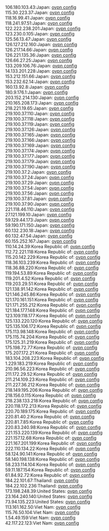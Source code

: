 106.180.103.43:Japan: [ovpn config](vpn/106_180_103_43.ovpn)  
115.30.223.37:Japan: [ovpn config](vpn/115_30_223_37.ovpn)  
118.16.99.41:Japan: [ovpn config](vpn/118_16_99_41.ovpn)  
118.241.97.51:Japan: [ovpn config](vpn/118_241_97_51.ovpn)  
122.222.238.201:Japan: [ovpn config](vpn/122_222_238_201.ovpn)  
123.230.0.105:Japan: [ovpn config](vpn/123_230_0_105.ovpn)  
125.56.13.47:Japan: [ovpn config](vpn/125_56_13_47.ovpn)  
126.127.212.160:Japan: [ovpn config](vpn/126_127_212_160.ovpn)  
126.217.14.66:Japan: [ovpn config](vpn/126_217_14_66.ovpn)  
126.221.135.36:Japan: [ovpn config](vpn/126_221_135_36.ovpn)  
126.66.27.25:Japan: [ovpn config](vpn/126_66_27_25.ovpn)  
133.209.106.76:Japan: [ovpn config](vpn/133_209_106_76.ovpn)  
14.133.201.228:Japan: [ovpn config](vpn/14_133_201_228.ovpn)  
153.212.151.66:Japan: [ovpn config](vpn/153_212_151_66.ovpn)  
153.232.62.14:Japan: [ovpn config](vpn/153_232_62_14.ovpn)  
160.13.92.8:Japan: [ovpn config](vpn/160_13_92_8.ovpn)  
180.9.176.1:Japan: [ovpn config](vpn/180_9_176_1.ovpn)  
203.152.214.130:Japan: [ovpn config](vpn/203_152_214_130.ovpn)  
210.165.208.173:Japan: [ovpn config](vpn/210_165_208_173.ovpn)  
218.221.19.65:Japan: [ovpn config](vpn/218_221_19_65.ovpn)  
219.100.37.110:Japan: [ovpn config](vpn/219_100_37_110.ovpn)  
219.100.37.118:Japan: [ovpn config](vpn/219_100_37_118.ovpn)  
219.100.37.119:Japan: [ovpn config](vpn/219_100_37_119.ovpn)  
219.100.37.126:Japan: [ovpn config](vpn/219_100_37_126.ovpn)  
219.100.37.165:Japan: [ovpn config](vpn/219_100_37_165.ovpn)  
219.100.37.166:Japan: [ovpn config](vpn/219_100_37_166.ovpn)  
219.100.37.169:Japan: [ovpn config](vpn/219_100_37_169.ovpn)  
219.100.37.174:Japan: [ovpn config](vpn/219_100_37_174.ovpn)  
219.100.37.177:Japan: [ovpn config](vpn/219_100_37_177.ovpn)  
219.100.37.179:Japan: [ovpn config](vpn/219_100_37_179.ovpn)  
219.100.37.190:Japan: [ovpn config](vpn/219_100_37_190.ovpn)  
219.100.37.2:Japan: [ovpn config](vpn/219_100_37_2.ovpn)  
219.100.37.24:Japan: [ovpn config](vpn/219_100_37_24.ovpn)  
219.100.37.29:Japan: [ovpn config](vpn/219_100_37_29.ovpn)  
219.100.37.54:Japan: [ovpn config](vpn/219_100_37_54.ovpn)  
219.100.37.56:Japan: [ovpn config](vpn/219_100_37_56.ovpn)  
219.100.37.81:Japan: [ovpn config](vpn/219_100_37_81.ovpn)  
219.100.37.90:Japan: [ovpn config](vpn/219_100_37_90.ovpn)  
221.118.46.110:Japan: [ovpn config](vpn/221_118_46_110.ovpn)  
27.121.199.10:Japan: [ovpn config](vpn/27_121_199_10.ovpn)  
59.129.44.173:Japan: [ovpn config](vpn/59_129_44_173.ovpn)  
59.190.171.150:Japan: [ovpn config](vpn/59_190_171_150.ovpn)  
60.132.230.18:Japan: [ovpn config](vpn/60_132_230_18.ovpn)  
60.132.47.54:Japan: [ovpn config](vpn/60_132_47_54.ovpn)  
60.155.252.167:Japan: [ovpn config](vpn/60_155_252_167.ovpn)  
110.14.24.39:Korea Republic of: [ovpn config](vpn/110_14_24_39.ovpn)  
112.72.221.118:Korea Republic of: [ovpn config](vpn/112_72_221_118.ovpn)  
115.20.142.229:Korea Republic of: [ovpn config](vpn/115_20_142_229.ovpn)  
118.36.103.239:Korea Republic of: [ovpn config](vpn/118_36_103_239.ovpn)  
118.36.88.220:Korea Republic of: [ovpn config](vpn/118_36_88_220.ovpn)  
119.194.53.89:Korea Republic of: [ovpn config](vpn/119_194_53_89.ovpn)  
119.201.4.52:Korea Republic of: [ovpn config](vpn/119_201_4_52.ovpn)  
119.203.29.51:Korea Republic of: [ovpn config](vpn/119_203_29_51.ovpn)  
121.138.91.142:Korea Republic of: [ovpn config](vpn/121_138_91_142.ovpn)  
121.146.245.86:Korea Republic of: [ovpn config](vpn/121_146_245_86.ovpn)  
121.170.161.151:Korea Republic of: [ovpn config](vpn/121_170_161_151.ovpn)  
121.171.255.212:Korea Republic of: [ovpn config](vpn/121_171_255_212.ovpn)  
121.184.177.148:Korea Republic of: [ovpn config](vpn/121_184_177_148.ovpn)  
123.109.118.177:Korea Republic of: [ovpn config](vpn/123_109_118_177.ovpn)  
125.133.220.120:Korea Republic of: [ovpn config](vpn/125_133_220_120.ovpn)  
125.135.106.172:Korea Republic of: [ovpn config](vpn/125_135_106_172.ovpn)  
175.113.98.148:Korea Republic of: [ovpn config](vpn/175_113_98_148.ovpn)  
175.115.74.204:Korea Republic of: [ovpn config](vpn/175_115_74_204.ovpn)  
175.125.31.219:Korea Republic of: [ovpn config](vpn/175_125_31_219.ovpn)  
175.198.72.77:Korea Republic of: [ovpn config](vpn/175_198_72_77.ovpn)  
175.207.172.21:Korea Republic of: [ovpn config](vpn/175_207_172_21.ovpn)  
183.104.208.223:Korea Republic of: [ovpn config](vpn/183_104_208_223.ovpn)  
1.229.183.219:Korea Republic of: [ovpn config](vpn/1_229_183_219.ovpn)  
210.96.56.223:Korea Republic of: [ovpn config](vpn/210_96_56_223.ovpn)  
211.172.29.52:Korea Republic of: [ovpn config](vpn/211_172_29_52.ovpn)  
211.214.109.23:Korea Republic of: [ovpn config](vpn/211_214_109_23.ovpn)  
211.227.36.212:Korea Republic of: [ovpn config](vpn/211_227_36_212.ovpn)  
218.149.195.206:Korea Republic of: [ovpn config](vpn/218_149_195_206.ovpn)  
218.156.0.115:Korea Republic of: [ovpn config](vpn/218_156_0_115.ovpn)  
218.238.133.218:Korea Republic of: [ovpn config](vpn/218_238_133_218.ovpn)  
220.118.172.213:Korea Republic of: [ovpn config](vpn/220_118_172_213.ovpn)  
220.70.189.175:Korea Republic of: [ovpn config](vpn/220_70_189_175.ovpn)  
220.81.40.2:Korea Republic of: [ovpn config](vpn/220_81_40_2.ovpn)  
220.81.7.85:Korea Republic of: [ovpn config](vpn/220_81_7_85.ovpn)  
220.83.240.98:Korea Republic of: [ovpn config](vpn/220_83_240_98.ovpn)  
221.153.220.139:Korea Republic of: [ovpn config](vpn/221_153_220_139.ovpn)  
221.157.12.68:Korea Republic of: [ovpn config](vpn/221_157_12_68.ovpn)  
221.167.201.199:Korea Republic of: [ovpn config](vpn/221_167_201_199.ovpn)  
222.110.134.22:Korea Republic of: [ovpn config](vpn/222_110_134_22.ovpn)  
58.124.90.141:Korea Republic of: [ovpn config](vpn/58_124_90_141.ovpn)  
58.140.198.138:Korea Republic of: [ovpn config](vpn/58_140_198_138.ovpn)  
58.233.114.104:Korea Republic of: [ovpn config](vpn/58_233_114_104.ovpn)  
59.11.187.154:Korea Republic of: [ovpn config](vpn/59_11_187_154.ovpn)  
61.84.92.72:Korea Republic of: [ovpn config](vpn/61_84_92_72.ovpn)  
184.22.101.67:Thailand: [ovpn config](vpn/184_22_101_67.ovpn)  
184.22.102.236:Thailand: [ovpn config](vpn/184_22_102_236.ovpn)  
173.198.248.39:United States: [ovpn config](vpn/173_198_248_39.ovpn)  
23.164.240.140:United States: [ovpn config](vpn/23_164_240_140.ovpn)  
73.94.135.223:United States: [ovpn config](vpn/73_94_135_223.ovpn)  
113.161.162.50:Viet Nam: [ovpn config](vpn/113_161_162_50.ovpn)  
115.76.50.104:Viet Nam: [ovpn config](vpn/115_76_50_104.ovpn)  
1.54.49.159:Viet Nam: [ovpn config](vpn/1_54_49_159.ovpn)  
42.117.22.123:Viet Nam: [ovpn config](vpn/42_117_22_123.ovpn)  
